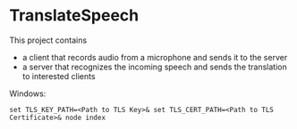 # TranslateSpeech #
This project contains
- a client that records audio from a microphone and sends it to the server
- a server that recognizes the incoming speech and sends the translation to interested clients

Windows:

`set TLS_KEY_PATH=<Path to TLS Key>& set TLS_CERT_PATH=<Path to TLS Certificate>& node index`

